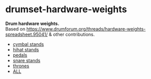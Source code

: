 # drumset-hardware-weights

**Drum hardware weights.**  
Based on https://www.drumforum.org/threads/hardware-weights-spreadsheet.95041/ & other contributions.

* [cymbal stands](https://github.com/kujaw/drumset-hardware-weights/blob/master/cymbal-stands.md)
* [hihat stands](https://github.com/kujaw/drumset-hardware-weights/blob/master/hihat-stands.md)
* [pedals](https://github.com/kujaw/drumset-hardware-weights/blob/master/pedals.md)
* [snare stands](https://github.com/kujaw/drumset-hardware-weights/blob/master/snare-stands.md)
* [thrones](https://github.com/kujaw/drumset-hardware-weights/blob/master/thrones.md)
* [ALL](https://github.com/kujaw/drumset-hardware-weights/blob/master/all.md)
